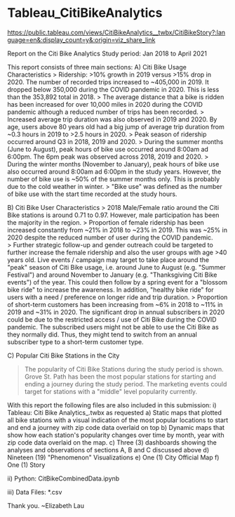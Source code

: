 # Tableau_CitiBikeAnalytics
https://public.tableau.com/views/CitiBikeAnalytics__twbx/CitiBikeStory?:language=en&:display_count=y&:origin=viz_share_link

Report on the Citi Bike Analytics
Study period: Jan 2018 to April 2021

This report consists of three main sections:
A) Citi Bike Usage Characteristics
    > Ridership: >10% growth in 2019 versus >15% drop in 2020. The number of recorded trips increased to ~405,000 in 2019. It dropped below 350,000 during the COVID pandemic in 2020. This is less than the 353,892 total in 2018. 
    > The average distance that a bike is ridden has been increased for over 10,000 miles in 2020 during the COVID pandemic although a reduced number of trips has been recorded.
    > Increased average trip duration was also observed in 2019 and 2020. By age, users above 80 years old had a big jump of average trip duration from ~0.3 hours in 2019 to >2.5 hours in 2020.
    > Peak season of ridership occurred around Q3 in 2018, 2019 and 2020.
    > During the summer months (June to August), peak hours of bike use occurred around 8:00am ad 6:00pm. The 6pm peak was observed across 2018, 2019 and 2020.
    > During the winter months (November to January), peak hours of bike use also occurred around 8:00am ad 6:00pm in the study years. However, the number of bike use is ~50% of the summer months only. This is probably due to the cold weather in winter.
    > "Bike use" was defined as the number of bike use with the start time recorded at the study hours.


B) Citi Bike User Characteristics
    > 2018 Male/Female ratio around the Citi Bike stations is around 0.71 to 0.97. However, male participation has been the majority in the region.
    > Proportion of female ridership has been increased constantly from ~21% in 2018 to ~23% in 2019. This was ~25% in 2020 despite the reduced number of user during the COVID pandemic.  
    > Further strategic follow-up and gender outreach could be targeted to further increase the female ridership and also the user groups with age >40 years old. Live events / campaign may target to take place around the "peak" season of Citi Bike usage, i.e. around June to August (e.g. "Summer Festival") and around November to January (e.g. "Thanksgiving Citi Bike events") of the year. This could then follow by a spring event for a "blossom bike ride" to increase the awareness. In addition, "healthy bike ride" for users with a need / preference on longer ride and trip duration.
    > Proportion of short-term customers has been increasing from ~6% in 2018 to ~11% in 2019 and ~31% in 2020. The significant drop in annual subscribers in 2020 could be due to the restricted access / use of Citi Bike during the COVID pandemic. The subscribed users might not be able to use the Citi Bike as they normally did. Thus, they might tend to switch from an annual subscriber type to a short-term customer type.  

C) Popular Citi Bike Stations in the City
   > The popularity of Citi Bike Stations during the study period is shown. Grove St. Path has been the most popular stations for starting and ending a journey during the study period. 
   > The marketing events could target for stations with a "middle" level popularity currently.

With this report the following files are also included in this submission:
i) Tableau: Citi Bike Analytics_.twbx as requested
    a) Static maps that plotted all bike stations with a visual indication of the most popular locations to start and end a journey with zip code data overlaid on top
    b) Dynamic maps that show how each station's popularity changes over time by month, year with zip code data overlaid on the map.
    c) Three (3) dashboards showing the analyses and observations of sections A, B and C discussed above
    d) Nineteen (19) "Phenomenon" Visualizations
    e) One (1) City Official Map
    f) One (1) Story

ii) Python: CitBikeCombinedData.ipynb

iii) Data Files: *.csv

Thank you. ~Elizabeth Lau




